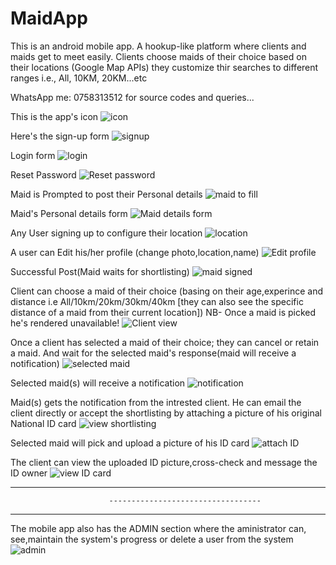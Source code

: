 # MaidApp
This is an android mobile app. A hookup-like platform where clients and maids get to meet easily. Clients choose maids of their choice based on their locations (Google Map APIs) they customize thir searches to different ranges i.e., All, 10KM, 20KM...etc 

WhatsApp me: 0758313512 for source codes and queries...

This is the app's icon
![icon](https://user-images.githubusercontent.com/94973730/198600378-2399a6e0-4f00-4fd2-bc1c-35fba552644f.jpg)

Here's the sign-up form
![signup](https://user-images.githubusercontent.com/94973730/198601219-be92d2d7-dce0-4e12-af68-c5698393aa59.jpg)

Login form
![login](https://user-images.githubusercontent.com/94973730/198601987-691f2a1b-daad-4013-a5a2-163a84198a2c.jpg)

Reset Password
![Reset password](https://user-images.githubusercontent.com/94973730/198602818-4125e61c-8fac-4005-b487-e76c57cf7f8a.jpg)


Maid is Prompted to post their Personal details
![maid to fill](https://user-images.githubusercontent.com/94973730/198604642-e66073fb-576a-4036-9d85-aa3010c703a7.jpg)


Maid's Personal details form
![Maid details form](https://user-images.githubusercontent.com/94973730/198603509-2da17056-5b79-4a31-bac3-ae3920ee14df.jpg)

Any User signing up to configure their location
![location](https://user-images.githubusercontent.com/94973730/198607322-47fa19f6-1230-4829-9624-f10d9560e0cb.jpg)

A user can Edit his/her profile (change photo,location,name)
![Edit profile](https://user-images.githubusercontent.com/94973730/198608549-4fd06199-b211-491b-ac39-d959c4f4403c.jpg)

Successful Post(Maid waits for shortlisting)
![maid signed](https://user-images.githubusercontent.com/94973730/198610135-28479e80-3c4c-408a-901a-9faede91283f.jpg)

Client can choose a maid of their choice (basing on their age,experince and distance i.e All/10km/20km/30km/40km [they can also see the specific distance of a maid from their current location]) NB- Once a maid is picked he's rendered unavailable!
![Client view](https://user-images.githubusercontent.com/94973730/198611757-8a4f1be4-f47c-422e-9194-488a248762ee.jpg)

Once a client has selected a maid of their choice; they can cancel or retain a maid. And wait for the selected maid's response(maid will receive a notification)
![selected maid](https://user-images.githubusercontent.com/94973730/198614862-981c756c-8a3e-4bde-82bd-53558625bf94.jpg)

Selected maid(s) will receive a notification 
![notification](https://user-images.githubusercontent.com/94973730/198617578-a01c15b8-a3f9-4fd4-a9af-449ede10b324.jpg)

Maid(s) gets the notification from the intrested client. He can email the client directly or accept the shortlisting by attaching a picture of his original National ID card
![view shortlisting](https://user-images.githubusercontent.com/94973730/198618553-15bd0359-db5a-4278-8f88-b6681957fa1a.jpg)

Selected maid will pick and upload a picture of his ID card
![attach ID](https://user-images.githubusercontent.com/94973730/198620401-3031b0bd-0f0a-4bb4-8d5f-302d0ab7b5bb.jpg)

The client can view the uploaded ID picture,cross-check and message the ID owner
![view ID card](https://user-images.githubusercontent.com/94973730/198621505-477a1761-fc9b-46b3-982a-c08d7b4f47d9.jpg)

**********************************************************************************************
                          ----------------------------------
**********************************************************************************************
The mobile app also has the ADMIN section where the aministrator can, see,maintain the system's progress or delete a user from the system 
![admin](https://user-images.githubusercontent.com/94973730/198711223-9d186bd9-e8ae-4aad-a0e9-314b67194956.jpg)
